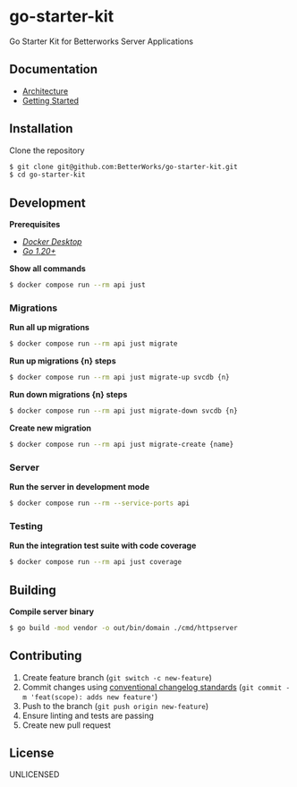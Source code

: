 # go-starter-kit
Go Starter Kit for Betterworks Server Applications

## Documentation
- [Architecture](./documentation/architecture.md)
- [Getting Started](./documentation/getting-started.md)

## Installation
Clone the repository
```sh
$ git clone git@github.com:BetterWorks/go-starter-kit.git
$ cd go-starter-kit
```

## Development
**Prerequisites**
- *[Docker Desktop](https://www.docker.com/products/docker-desktop)*
- *[Go 1.20+](https://golang.org/doc/install)*

**Show all commands**
```sh
$ docker compose run --rm api just
```

### Migrations
**Run all up migrations**
```sh
$ docker compose run --rm api just migrate
```

**Run up migrations {n} steps**
```sh
$ docker compose run --rm api just migrate-up svcdb {n}
```

**Run down migrations {n} steps**
```sh
$ docker compose run --rm api just migrate-down svcdb {n}
```

**Create new migration**
```sh
$ docker compose run --rm api just migrate-create {name}
```

### Server
**Run the server in development mode**
```sh
$ docker compose run --rm --service-ports api
```

### Testing
**Run the integration test suite with code coverage**
```sh
$ docker compose run --rm api just coverage
```

## Building
**Compile server binary**
```sh
$ go build -mod vendor -o out/bin/domain ./cmd/httpserver
```

## Contributing
1. Create feature branch (`git switch -c new-feature`)
1. Commit changes using [conventional changelog standards](https://www.conventionalcommits.org) (`git commit -m 'feat(scope): adds new feature'`)
1. Push to the branch (`git push origin new-feature`)
1. Ensure linting and tests are passing
1. Create new pull request

## License
UNLICENSED
